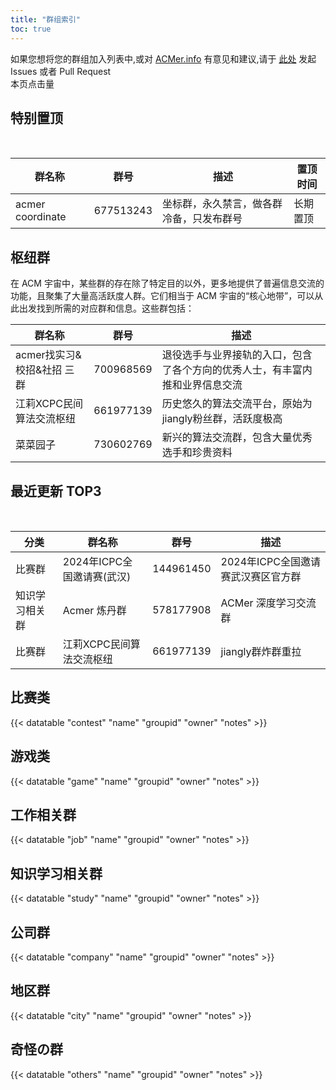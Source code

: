 ```yaml
---
title: "群组索引"
toc: true
---
```


如果您想将您的群组加入列表中,或对 [ACMer.info](https://acmer.info/) 有意见和建议,请于 [此处](https://github.com/acmerindex/acmer-info) 发起 Issues 或者 Pull Request
<br/>
<span>本页点击量<span id="busuanzi_value_page_pv"></span>
<br/>

## 特别置顶

<br/>

| 群名称 | 群号 | 描述 | 置顶时间 |
| ---------------- | --------- | -------- | -------- |
| acmer coordinate | 677513243 | 坐标群，永久禁言，做各群冷备，只发布群号 | 长期置顶 |

## 枢纽群

在 ACM 宇宙中，某些群的存在除了特定目的以外，更多地提供了普遍信息交流的功能，且聚集了大量高活跃度人群。它们相当于 ACM 宇宙的“核心地带”，可以从此出发找到所需的对应群和信息。这些群包括：
<br/>

| 群名称 | 群号 | 描述 |
| ---------------- | --------- | -------- |
| acmer找实习&校招&社招 三群 | 700968569 | 退役选手与业界接轨的入口，包含了各个方向的优秀人士，有丰富内推和业界信息交流 |
| 江莉XCPC民间算法交流枢纽 | 661977139 | 历史悠久的算法交流平台，原始为jiangly粉丝群，活跃度极高 |
| 菜菜园子 | 730602769 | 新兴的算法交流群，包含大量优秀选手和珍贵资料 |

## 最近更新 TOP3

<br/>

| 分类 | 群名称 | 群号 | 描述 |
| -------------- | ---------------- | --------- | -------- |
|比赛群|2024年ICPC全国邀请赛(武汉)|144961450|2024年ICPC全国邀请赛武汉赛区官方群|
| 知识学习相关群 | Acmer 炼丹群 | 578177908 | ACMer 深度学习交流群 |
| 比赛群 | 江莉XCPC民间算法交流枢纽 | 661977139 | jiangly群炸群重拉 |

## 比赛类

{{< datatable "contest" "name" "groupid" "owner" "notes" >}}

## 游戏类

{{< datatable "game" "name" "groupid" "owner" "notes" >}}

## 工作相关群

{{< datatable "job" "name" "groupid" "owner" "notes" >}}

## 知识学习相关群

{{< datatable "study" "name" "groupid" "owner" "notes" >}}

## 公司群

{{< datatable "company" "name" "groupid" "owner" "notes" >}}

## 地区群

{{< datatable "city" "name" "groupid" "owner" "notes" >}}

## 奇怪の群

{{< datatable "others" "name" "groupid" "owner" "notes" >}}
